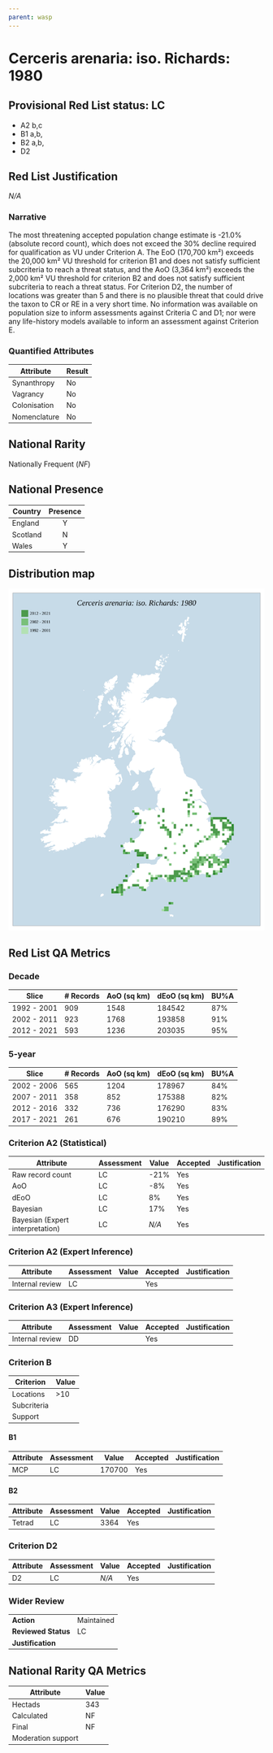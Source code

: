 ```yaml
---
parent: wasp
---
```


# Cerceris arenaria: iso. Richards: 1980

## Provisional Red List status: LC
- A2 b,c
- B1 a,b, 
- B2 a,b, 
- D2

## Red List Justification
*N/A*
### Narrative


The most threatening accepted population change estimate is -21.0% (absolute record count), which does not exceed the 30% decline required for qualification as VU under Criterion A. The EoO (170,700 km²) exceeds the 20,000 km² VU threshold for criterion B1 and does not satisfy sufficient subcriteria to reach a threat status, and the AoO (3,364 km²) exceeds the 2,000 km² VU threshold for criterion B2 and does not satisfy sufficient subcriteria to reach a threat status. For Criterion D2, the number of locations was greater than 5 and there is no plausible threat that could drive the taxon to CR or RE in a very short time. No information was available on population size to inform assessments against Criteria C and D1; nor were any life-history models available to inform an assessment against Criterion E.
### Quantified Attributes
|Attribute|Result|
|---|---|
|Synanthropy|No|
|Vagrancy|No|
|Colonisation|No|
|Nomenclature|No|


## National Rarity
Nationally Frequent (*NF*)

## National Presence
|Country|Presence
|---|:-:|
|England|Y|
|Scotland|N|
|Wales|Y|


## Distribution map
![](../map/562.svg)

## Red List QA Metrics
### Decade
| Slice | # Records | AoO (sq km) | dEoO (sq km) |BU%A |
|---|---|---|---|---|
|1992 - 2001|909|1548|184542|87%|
|2002 - 2011|923|1768|193858|91%|
|2012 - 2021|593|1236|203035|95%|
### 5-year
| Slice | # Records | AoO (sq km) | dEoO (sq km) |BU%A |
|---|---|---|---|---|
|2002 - 2006|565|1204|178967|84%|
|2007 - 2011|358|852|175388|82%|
|2012 - 2016|332|736|176290|83%|
|2017 - 2021|261|676|190210|89%|
### Criterion A2 (Statistical)
|Attribute|Assessment|Value|Accepted|Justification
|---|---|---|---|---|
|Raw record count|LC|-21%|Yes||
|AoO|LC|-8%|Yes||
|dEoO|LC|8%|Yes||
|Bayesian|LC|17%|Yes||
|Bayesian (Expert interpretation)|LC|*N/A*|Yes||
### Criterion A2 (Expert Inference)
|Attribute|Assessment|Value|Accepted|Justification
|---|---|---|---|---|
|Internal review|LC||Yes||
### Criterion A3 (Expert Inference)
|Attribute|Assessment|Value|Accepted|Justification
|---|---|---|---|---|
|Internal review|DD||Yes||
### Criterion B
|Criterion| Value|
|---|---|
|Locations|>10|
|Subcriteria||
|Support||
#### B1
|Attribute|Assessment|Value|Accepted|Justification
|---|---|---|---|---|
|MCP|LC|170700|Yes||
#### B2
|Attribute|Assessment|Value|Accepted|Justification
|---|---|---|---|---|
|Tetrad|LC|3364|Yes||
### Criterion D2
|Attribute|Assessment|Value|Accepted|Justification
|---|---|---|---|---|
|D2|LC|*N/A*|Yes||
### Wider Review
|  |  |
|---|---|
|**Action**|Maintained|
|**Reviewed Status**|LC|
|**Justification**||


## National Rarity QA Metrics
|Attribute|Value|
|---|---|
|Hectads|343|
|Calculated|NF|
|Final|NF|
|Moderation support||


